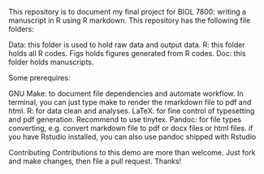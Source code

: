 This repository is to document my final project for BIOL 7800: writing a manuscript in R using R markdown. 
This repository has the following file folders:

Data: this folder is used to hold raw data and output data.
R: this folder holds all R codes.
Figs holds figures generated from R codes.
Doc: this folder holds manuscripts.

Some prerequires:

GNU Make: to document file dependencies and automate workflow. In terminal, you can just type make to render the rmarkdown file to pdf and html.
R: for data clean and analyses.
LaTeX: for fine control of typesetting and pdf generation. Recommend to use tinytex.
Pandoc: for file types converting, e.g. convert markdown file to pdf or docx files or html files.
if you have Rstudio installed, you can also use pandoc shipped with Rstudio

Contributing
Contributions to this demo are more than welcome. Just fork and make changes, then file a pull request. Thanks!